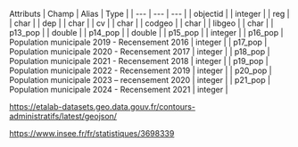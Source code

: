 Attributs
| Champ | Alias | Type |
| --- | --- | --- |
| objectid | | integer |
| reg | | char |
| dep | | char |
| cv | | char |
| codgeo | | char |
| libgeo | | char |
| p13_pop | | double |
| p14_pop | | double |
| p15_pop | | integer |
| p16_pop | Population municipale 2019 - Recensement 2016 | integer |
| p17_pop | Population municipale 2020 - Recensement 2017 | integer |
| p18_pop | Population municipale 2021 - Recensement 2018 | integer |
| p19_pop | Population municipale 2022 - Recensement 2019 | integer |
| p20_pop | Population municipale 2023 – recensement 2020 | integer |
| p21_pop | Population municipale 2024 - Recensement 2021 | integer |




https://etalab-datasets.geo.data.gouv.fr/contours-administratifs/latest/geojson/


https://www.insee.fr/fr/statistiques/3698339
